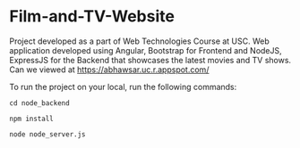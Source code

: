 # Film-and-TV-Website
Project developed as a part of Web Technologies Course at USC. Web application developed using Angular, Bootstrap for Frontend and NodeJS, ExpressJS for the Backend that showcases the latest movies and TV shows. Can we viewed at https://abhawsar.uc.r.appspot.com/

To run the project on your local, run the following commands:

`cd node_backend`

`npm install`

`node node_server.js`

